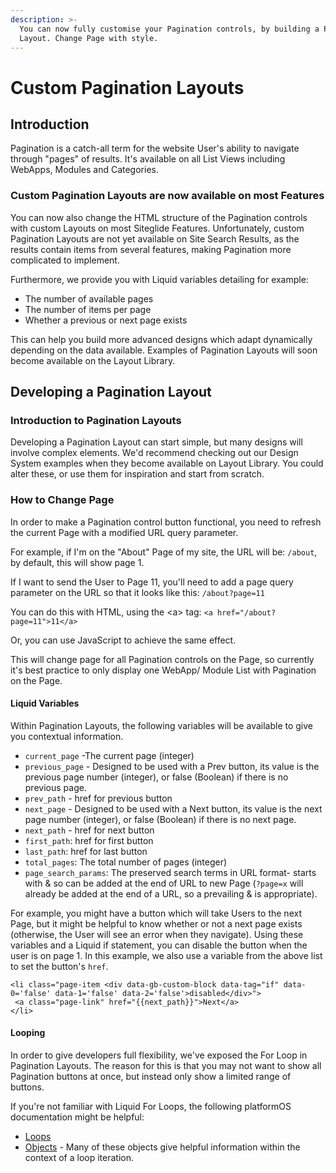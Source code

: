 ```yaml
---
description: >-
  You can now fully customise your Pagination controls, by building a Pagination
  Layout. Change Page with style.
---
```


# Custom Pagination Layouts

## Introduction

Pagination is a catch-all term for the website User's ability to navigate through "pages" of results. It's available on all List Views including WebApps, Modules and Categories.

### Custom Pagination Layouts are now available on most Features

You can now also change the HTML structure of the Pagination controls with custom Layouts on most Siteglide Features. Unfortunately, custom Pagination Layouts are not yet available on Site Search Results, as the results contain items from several features, making Pagination more complicated to implement.

Furthermore, we provide you with Liquid variables detailing for example:

* The number of available pages
* The number of items per page
* Whether a previous or next page exists

This can help you build more advanced designs which adapt dynamically depending on the data available. Examples of Pagination Layouts will soon become available on the Layout Library.

## Developing a Pagination Layout

### Introduction to Pagination Layouts

Developing a Pagination Layout can start simple, but many designs will involve complex elements.  We'd recommend checking out our Design System examples when they become available on Layout Library. You could alter these, or use them for inspiration and start from scratch.&#x20;

### How to Change Page

In order to make a Pagination control button functional, you need to refresh the current Page with a modified URL query parameter.&#x20;

For example, if I'm on the "About" Page of my site, the URL will be: `/about`, by default, this will show page 1.

If I want to send the User to Page 11, you'll need to add a page query parameter on the URL so that it looks like this: `/about?page=11`

You can do this with HTML, using the \<a> tag: `<a href="/about?page=11">11</a>`&#x20;

Or, you can use JavaScript to achieve the same effect.&#x20;

This will change page for all Pagination controls on the Page, so currently it's best practice to only display one WebApp/ Module List  with Pagination on the Page.

#### Liquid Variables

Within Pagination Layouts, the following variables will be available to give you contextual information.&#x20;

* `current_page`  -The current page (integer) &#x20;
* `previous_page` - Designed to be used with a Prev button, its value is the previous page number (integer), or false (Boolean) if there is no previous page.
* `prev_path` -  href for previous button
* `next_page` - Designed to be used with a Next button, its value is the next page number (integer), or false (Boolean) if there is no next page.
* `next_path` - href for next button
* `first_path`: href for first button
* `last_path`: href for last button
* `total_pages`: The total number of pages (integer)
* `page_search_params`: The preserved search terms in URL format- starts with & so can be added at the end of URL to new Page (`?page=x` will already be added at the end of a URL, so a prevailing & is appropriate).&#x20;

For example, you might have a button which will take Users to the next Page, but it might be helpful to know whether or not a next page exists (otherwise, the User will see an error when they navigate). Using these variables and a Liquid if statement, you can disable the button when the user is on page 1. In this example, we also use a variable from the above list to set the button's `href`.

```liquid
<li class="page-item <div data-gb-custom-block data-tag="if" data-0='false' data-1='false' data-2='false'>disabled</div>">
 <a class="page-link" href="{{next_path}}">Next</a>
</li>
```

#### Looping

In order to give developers full flexibility, we've exposed the For Loop in Pagination Layouts. The reason for this is that you may not want to show all Pagination buttons at once, but instead only show a limited range of buttons.

If you're not familiar with Liquid For Loops, the following platformOS documentation might be helpful:

* [Loops](https://documentation.platformos.com/api-reference/liquid/loops)
* [Objects](https://documentation.platformos.com/api-reference/liquid/objects) - Many of these objects give helpful information within the context of a loop iteration.
